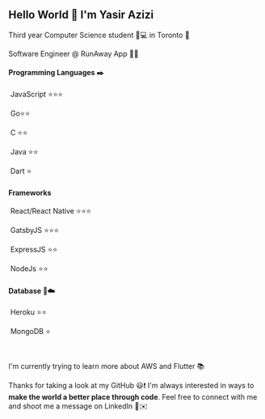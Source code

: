 ## Hello World :wave: I'm Yasir Azizi

Third year Computer Science student :school_satchel::computer: in Toronto :city_sunrise:

Software Engineer @ RunAway App :microscope::iphone:



#### Programming Languages :black_nib:

​        JavaScript :star::star::star:

​        Go:star::star:

​        C :star::star:

​        Java :star::star:

​        Dart :star:

#### Frameworks

​        React/React Native :star::star::star:

​        GatsbyJS :star::star::star:

​        ExpressJS :star::star:

​        NodeJs :star::star:

#### Database :floppy_disk::cloud:

​        Heroku :star::star:

​        MongoDB :star:

<br>

I'm currently trying to learn more about AWS and Flutter 📚

Thanks for taking a look at my GitHub :smiley::exclamation:  I'm always interested in ways to **make the world a better place  through code**. Feel free to connect with me and shoot me a message on LinkedIn :gun:✉️​
